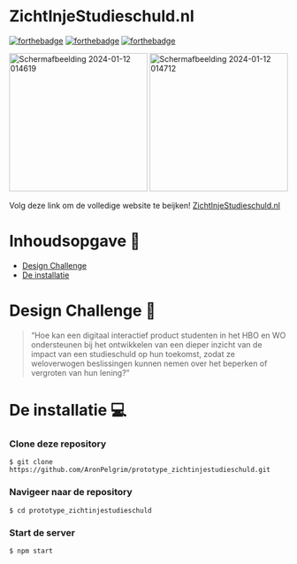 # **ZichtInjeStudieschuld.nl**

[![forthebadge](https://forthebadge.com/images/badges/made-with-javascript.svg)](https://forthebadge.com)
[![forthebadge](https://forthebadge.com/images/badges/uses-css.svg)](https://forthebadge.com)
[![forthebadge](https://forthebadge.com/images/badges/uses-html.svg)](https://forthebadge.com)

<img width="250" alt="Schermafbeelding 2024-01-12 014619" src="https://github.com/AronPelgrim/Art-at-Home-app/assets/74137185/d2cc5913-bb57-413a-b183-67e2d02e393b">

<img width="250" alt="Schermafbeelding 2024-01-12 014712" src="https://github.com/AronPelgrim/Art-at-Home-app/assets/74137185/c732b75d-0b4b-46ff-a46f-140fa51e220d">

Volg deze link om de volledige website te beijken!
[ZichtInjeStudieschuld.nl](prototype-zichtinjestudieschuld.vercel.app)

# Inhoudsopgave :blue_book:

- [Design Challenge](#design-challenge-art)
- [De installatie](#de-installatie-computer)

# Design Challenge :art:

> “Hoe kan een digitaal interactief product studenten in het HBO en WO ondersteunen bij het ontwikkelen van een dieper inzicht van de impact van een studieschuld op hun toekomst, zodat ze weloverwogen beslissingen kunnen nemen over het beperken of vergroten van hun lening?”

# De installatie :computer:

### Clone deze repository

```
$ git clone https://github.com/AronPelgrim/prototype_zichtinjestudieschuld.git
```

### Navigeer naar de repository

```
$ cd prototype_zichtinjestudieschuld
```

### Start de server

```
$ npm start
```
